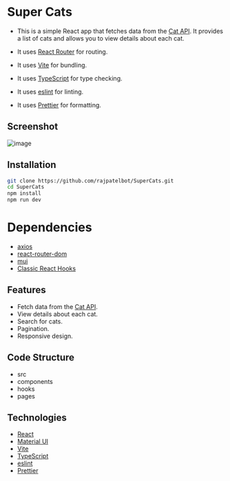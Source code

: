 # Super Cats

- This is a simple React app that fetches data from the [Cat API](https://api.thecatapi.com/v1/). It provides a list of cats and allows you to view details about each cat.

- It uses [React Router](https://reactrouter.com/) for routing.
- It uses [Vite](https://vitejs.dev/) for bundling.
- It uses [TypeScript](https://www.typescriptlang.org/) for type checking.
- It uses [eslint](https://eslint.org/) for linting.
- It uses [Prettier](https://prettier.io/) for formatting.

## Screenshot
![image](https://github.com/user-attachments/assets/d0635299-013a-4c20-9f4a-b2756766473a)

## Installation

```bash
git clone https://github.com/rajpatelbot/SuperCats.git
cd SuperCats
npm install
npm run dev
```

# Dependencies

- [axios](https://axios-http.com/)
- [react-router-dom](https://reactrouter.com/)
- [mui](https://mui.com/)
- [Classic React Hooks](https://github.com/Ashish-simpleCoder/classic-react-hooks)

## Features

- Fetch data from the [Cat API](https://api.thecatapi.com/v1/).
- View details about each cat.
- Search for cats.
- Pagination.
- Responsive design.

## Code Structure

- src
- components
- hooks
- pages

## Technologies

- [React](https://reactjs.org/)
- [Material UI](https://mui.com/)
- [Vite](https://vitejs.dev/)
- [TypeScript](https://www.typescriptlang.org/)
- [eslint](https://eslint.org/)
- [Prettier](https://prettier.io/)
